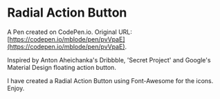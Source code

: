 # Radial Action Button

A Pen created on CodePen.io. Original URL: [https://codepen.io/mblode/pen/pvVpaE](https://codepen.io/mblode/pen/pvVpaE).

Inspired by Anton Aheichanka's Dribbble, 'Secret Project' and Google's Material Design floating action button. 

I have created a Radial Action Button using Font-Awesome for the icons. 
Enjoy.